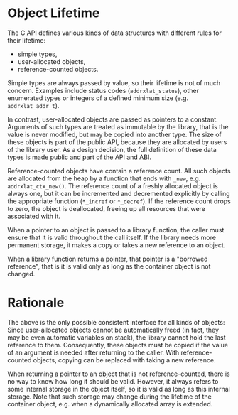 Object Lifetime
===============

The C API defines various kinds of data structures with different rules for
their lifetime:

- simple types,
- user-allocated objects,
- reference-counted objects.

Simple types are always passed by value, so their lifetime is not of much
concern. Examples include status codes (`addrxlat_status`), other enumerated
types or integers of a defined minimum size (e.g. `addrxlat_addr_t`).

In contrast, user-allocated objects are passed as pointers to a constant.
Arguments of such types are treated as immutable by the library, that is
the value is never modified, but may be copied into another type. The size
of these objects is part of the public API, because they are allocated by
users of the library user. As a design decision, the full definition of
these data types is made public and part of the API and ABI.

Reference-counted objects have contain a reference count. All such objects
are allocated from the heap by a function that ends with `_new`, e.g.
`addrxlat_ctx_new()`. The reference count of a freshly allocated object is
always one, but it can be incremented and decremented explicitly by calling
the appropriate function (`*_incref` or `*_decref`). If the reference count
drops to zero, the object is deallocated, freeing up all resources that
were associated with it.

When a pointer to an object is passed to a library function, the caller must
ensure that it is valid throughout the call itself. If the library needs
more permanent storage, it makes a copy or takes a new reference to an object.

When a library function returns a pointer, that pointer is a "borrowed
reference", that is it is valid only as long as the container object is
not changed.

Rationale
=========

The above is the only possible consistent interface for all kinds of objects:
Since user-allocated objects cannot be automatically freed (in fact, they may
be even automatic variables on stack), the library cannot hold the last
reference to them. Consequently, these objects must be copied if the value of
an argument is needed after returning to the caller. With reference-counted
objects, copying can be replaced with taking a new reference.

When returning a pointer to an object that is not reference-counted, there is
no way to know how long it should be valid. However, it always refers to some
internal storage in the object itself, so it is valid as long as this internal
storage. Note that such storage may change during the lifetime of the
container object, e.g. when a dynamically allocated array is extended.

